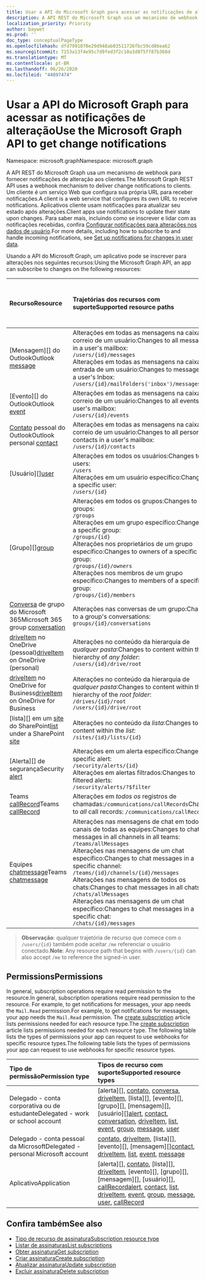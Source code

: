 ```yaml
---
title: Usar a API do Microsoft Graph para acessar as notificações de alteração
description: A API REST do Microsoft Graph usa um mecanismo de webhook para fornecer notificações de alteração aos clientes. Um cliente é um serviço Web que configura sua própria URL para receber notificações. Aplicativos cliente usam notificações para atualizar seu estado após alterações. Para saber mais, incluindo como se inscrever e lidar com as notificações recebidas, confira Configurar notificações para alterações nos dados de usuário.
localization_priority: Priority
author: baywet
ms.prod: ''
doc_type: conceptualPageType
ms.openlocfilehash: dfd7991070e29d948ab03511726fbc59cd86ea62
ms.sourcegitcommit: 7153a13f4e95c7d9fed3f2c10a3d075ff87b368d
ms.translationtype: MT
ms.contentlocale: pt-BR
ms.lasthandoff: 06/26/2020
ms.locfileid: "44897474"
---
```

# <a name="use-the-microsoft-graph-api-to-get-change-notifications"></a><span data-ttu-id="47b62-106">Usar a API do Microsoft Graph para acessar as notificações de alteração</span><span class="sxs-lookup"><span data-stu-id="47b62-106">Use the Microsoft Graph API to get change notifications</span></span>

<span data-ttu-id="47b62-107">Namespace: microsoft.graph</span><span class="sxs-lookup"><span data-stu-id="47b62-107">Namespace: microsoft.graph</span></span>

<span data-ttu-id="47b62-108">A API REST do Microsoft Graph usa um mecanismo de webhook para fornecer notificações de alteração aos clientes.</span><span class="sxs-lookup"><span data-stu-id="47b62-108">The Microsoft Graph REST API uses a webhook mechanism to deliver change notifications to clients.</span></span> <span data-ttu-id="47b62-109">Um cliente é um serviço Web que configura sua própria URL para receber notificações.</span><span class="sxs-lookup"><span data-stu-id="47b62-109">A client is a web service that configures its own URL to receive notifications.</span></span> <span data-ttu-id="47b62-110">Aplicativos cliente usam notificações para atualizar seu estado após alterações.</span><span class="sxs-lookup"><span data-stu-id="47b62-110">Client apps use notifications to update their state upon changes.</span></span> <span data-ttu-id="47b62-111">Para saber mais, incluindo como se inscrever e lidar com as notificações recebidas, confira [Configurar notificações para alterações nos dados de usuário](/graph/webhooks).</span><span class="sxs-lookup"><span data-stu-id="47b62-111">For more details, including how to subscribe to and handle incoming notifications, see [Set up notifications for changes in user data](/graph/webhooks).</span></span>

<span data-ttu-id="47b62-112">Usando a API do Microsoft Graph, um aplicativo pode se inscrever para alterações nos seguintes recursos:</span><span class="sxs-lookup"><span data-stu-id="47b62-112">Using the Microsoft Graph API, an app can subscribe to changes on the following resources:</span></span>

| <span data-ttu-id="47b62-113">**Recurso**</span><span class="sxs-lookup"><span data-stu-id="47b62-113">**Resource**</span></span> | <span data-ttu-id="47b62-114">**Trajetórias dos recursos com suporte**</span><span class="sxs-lookup"><span data-stu-id="47b62-114">**Supported resource paths**</span></span> | <span data-ttu-id="47b62-115">**Os dados do recurso podem ser incluídos nas notificações**</span><span class="sxs-lookup"><span data-stu-id="47b62-115">**Resource data can be included in notifications**</span></span>                  |
|:----------------|:------------|:-----------------------------------------|
| <span data-ttu-id="47b62-116">[Mensagem][] do Outlook</span><span class="sxs-lookup"><span data-stu-id="47b62-116">Outlook [message][]</span></span> | <span data-ttu-id="47b62-117">Alterações em todas as mensagens na caixa de correio de um usuário:</span><span class="sxs-lookup"><span data-stu-id="47b62-117">Changes to all messages in a user's mailbox:</span></span> <br>`/users/{id}/messages`<br><span data-ttu-id="47b62-118">Alterações em todas as mensagens na caixa de entrada de um usuário:</span><span class="sxs-lookup"><span data-stu-id="47b62-118">Changes to messages in a user's Inbox:</span></span><br>`/users/{id}/mailFolders('inbox')/messages` | <span data-ttu-id="47b62-119">Não</span><span class="sxs-lookup"><span data-stu-id="47b62-119">No</span></span> |
| <span data-ttu-id="47b62-120">[Evento][] do Outlook</span><span class="sxs-lookup"><span data-stu-id="47b62-120">Outlook [event][]</span></span> | <span data-ttu-id="47b62-121">Alterações em todas as mensagens na caixa de correio de um usuário:</span><span class="sxs-lookup"><span data-stu-id="47b62-121">Changes to all events in a user's mailbox:</span></span><br>`/users/{id}/events` | <span data-ttu-id="47b62-122">Não</span><span class="sxs-lookup"><span data-stu-id="47b62-122">No</span></span> |
| <span data-ttu-id="47b62-123">[Contato][] pessoal do Outlook</span><span class="sxs-lookup"><span data-stu-id="47b62-123">Outlook personal [contact][]</span></span> | <span data-ttu-id="47b62-124">Alterações em todas as mensagens na caixa de correio de um usuário:</span><span class="sxs-lookup"><span data-stu-id="47b62-124">Changes to all personal contacts in a user's mailbox:</span></span><br>`/users/{id}/contacts` | <span data-ttu-id="47b62-125">Não</span><span class="sxs-lookup"><span data-stu-id="47b62-125">No</span></span> |
| <span data-ttu-id="47b62-126">[Usuário][]</span><span class="sxs-lookup"><span data-stu-id="47b62-126">[user][]</span></span> | <span data-ttu-id="47b62-127">Alterações em todos os usuários:</span><span class="sxs-lookup"><span data-stu-id="47b62-127">Changes to all users:</span></span><br>`/users` <br><span data-ttu-id="47b62-128">Alterações em um usuário específico:</span><span class="sxs-lookup"><span data-stu-id="47b62-128">Changes to a specific user:</span></span><br>`/users/{id}`| <span data-ttu-id="47b62-129">Não</span><span class="sxs-lookup"><span data-stu-id="47b62-129">No</span></span> |
| <span data-ttu-id="47b62-130">[Grupo][]</span><span class="sxs-lookup"><span data-stu-id="47b62-130">[group][]</span></span> | <span data-ttu-id="47b62-131">Alterações em todos os grupos:</span><span class="sxs-lookup"><span data-stu-id="47b62-131">Changes to all groups:</span></span><br>`/groups` <br><span data-ttu-id="47b62-132">Alterações em um grupo específico:</span><span class="sxs-lookup"><span data-stu-id="47b62-132">Changes to a specific group:</span></span><br>`/groups/{id}`<br><span data-ttu-id="47b62-133">Alterações nos proprietários de um grupo específico:</span><span class="sxs-lookup"><span data-stu-id="47b62-133">Changes to owners of a specific group:</span></span><br>`/groups/{id}/owners`<br><span data-ttu-id="47b62-134">Alterações nos membros de um grupo específico:</span><span class="sxs-lookup"><span data-stu-id="47b62-134">Changes to members of a specific group:</span></span><br>`/groups/{id}/members`  | <span data-ttu-id="47b62-135">Não</span><span class="sxs-lookup"><span data-stu-id="47b62-135">No</span></span> |
| <span data-ttu-id="47b62-136">[Conversa][] de grupo do Microsoft 365</span><span class="sxs-lookup"><span data-stu-id="47b62-136">Microsoft 365 group [conversation][]</span></span> | <span data-ttu-id="47b62-137">Alterações nas conversas de um grupo:</span><span class="sxs-lookup"><span data-stu-id="47b62-137">Changes to a group's conversations:</span></span><br>`groups/{id}/conversations` | <span data-ttu-id="47b62-138">Não</span><span class="sxs-lookup"><span data-stu-id="47b62-138">No</span></span> |
| <span data-ttu-id="47b62-139">[driveItem][] no OneDrive (pessoal)</span><span class="sxs-lookup"><span data-stu-id="47b62-139">[driveItem][] on OneDrive (personal)</span></span> | <span data-ttu-id="47b62-140">Alterações no conteúdo da hierarquia de _qualquer pasta_:</span><span class="sxs-lookup"><span data-stu-id="47b62-140">Changes to content within the hierarchy of _any folder_:</span></span><br>`/users/{id}/drive/root` | <span data-ttu-id="47b62-141">Não</span><span class="sxs-lookup"><span data-stu-id="47b62-141">No</span></span> |
| <span data-ttu-id="47b62-142">[driveItem][] no OneDrive for Business</span><span class="sxs-lookup"><span data-stu-id="47b62-142">[driveItem][] on OneDrive for Business</span></span> | <span data-ttu-id="47b62-143">Alterações no conteúdo da hierarquia de _qualquer pasta_:</span><span class="sxs-lookup"><span data-stu-id="47b62-143">Changes to content within the hierarchy of the _root folder_:</span></span><br>`/drives/{id}/root`<br> `/users/{id}/drive/root` | <span data-ttu-id="47b62-144">Não</span><span class="sxs-lookup"><span data-stu-id="47b62-144">No</span></span> |
| <span data-ttu-id="47b62-145">[lista][] em um [site][] do SharePoint</span><span class="sxs-lookup"><span data-stu-id="47b62-145">[list][] under a SharePoint [site][]</span></span> | <span data-ttu-id="47b62-146">Alterações no conteúdo da _lista_:</span><span class="sxs-lookup"><span data-stu-id="47b62-146">Changes to content within the _list_:</span></span> <br>`/sites/{id}/lists/{id}` | <span data-ttu-id="47b62-147">Não</span><span class="sxs-lookup"><span data-stu-id="47b62-147">No</span></span> |
| <span data-ttu-id="47b62-148">[Alerta][] de segurança</span><span class="sxs-lookup"><span data-stu-id="47b62-148">Security [alert][]</span></span> | <span data-ttu-id="47b62-149">Alterações em um alerta específico:</span><span class="sxs-lookup"><span data-stu-id="47b62-149">Changes to a specific alert:</span></span><br>`/security/alerts/{id}` <br><span data-ttu-id="47b62-150">Alterações em alertas filtrados:</span><span class="sxs-lookup"><span data-stu-id="47b62-150">Changes to filtered alerts:</span></span><br> `/security/alerts/?$filter`| <span data-ttu-id="47b62-151">Não</span><span class="sxs-lookup"><span data-stu-id="47b62-151">No</span></span> |
| <span data-ttu-id="47b62-152">Teams [callRecord][]</span><span class="sxs-lookup"><span data-stu-id="47b62-152">Teams [callRecord][]</span></span> | <span data-ttu-id="47b62-153">Alterações em _todos os_ registros de chamadas:`/communications/callRecords`</span><span class="sxs-lookup"><span data-stu-id="47b62-153">Changes to _all_ call records: `/communications/callRecords`</span></span> | <span data-ttu-id="47b62-154">Não</span><span class="sxs-lookup"><span data-stu-id="47b62-154">No</span></span> |
| <span data-ttu-id="47b62-155">Equipes [chatmessage](/graph/api/resources/subscription?view=graph-rest-v1.0)</span><span class="sxs-lookup"><span data-stu-id="47b62-155">Teams [chatmessage](/graph/api/resources/subscription?view=graph-rest-v1.0)</span></span> | <span data-ttu-id="47b62-156">Alterações nas mensagens de chat em todos os canais de todas as equipes:</span><span class="sxs-lookup"><span data-stu-id="47b62-156">Changes to chat messages in all channels in all teams:</span></span><br>`/teams/allMessages` <br><span data-ttu-id="47b62-157">Alterações nas mensagens de um chat específico:</span><span class="sxs-lookup"><span data-stu-id="47b62-157">Changes to chat messages in a specific channel:</span></span><br>`/teams/{id}/channels/{id}/messages`<br><span data-ttu-id="47b62-158">Alterações nas mensagens de todos os chats:</span><span class="sxs-lookup"><span data-stu-id="47b62-158">Changes to chat messages in all chats:</span></span><br>`/chats/allMessages` <br><span data-ttu-id="47b62-159">Alterações nas mensagens de um chat específico:</span><span class="sxs-lookup"><span data-stu-id="47b62-159">Changes to chat messages in a specific chat:</span></span><br>`/chats/{id}/messages` | <span data-ttu-id="47b62-160">Sim</span><span class="sxs-lookup"><span data-stu-id="47b62-160">Yes</span></span> |

> <span data-ttu-id="47b62-161">**Observação**: qualquer trajetória de recurso que comece com o `/users/{id}` também pode aceitar `/me` referenciar o usuário conectado.</span><span class="sxs-lookup"><span data-stu-id="47b62-161">**Note**: Any resource path that begins with `/users/{id}` can also accept `/me` to reference the signed-in user.</span></span>

## <a name="permissions"></a><span data-ttu-id="47b62-162">Permissions</span><span class="sxs-lookup"><span data-stu-id="47b62-162">Permissions</span></span>

<span data-ttu-id="47b62-163">In general, subscription operations require read permission to the resource.</span><span class="sxs-lookup"><span data-stu-id="47b62-163">In general, subscription operations require read permission to the resource.</span></span> <span data-ttu-id="47b62-164">For example, to get notifications for messages, your app needs the `Mail.Read` permission.</span><span class="sxs-lookup"><span data-stu-id="47b62-164">For example, to get notifications for messages, your app needs the `Mail.Read` permission.</span></span> <span data-ttu-id="47b62-165">The [create subscription](../api/subscription-post-subscriptions.md) article lists permissions needed for each resource type.</span><span class="sxs-lookup"><span data-stu-id="47b62-165">The [create subscription](../api/subscription-post-subscriptions.md) article lists permissions needed for each resource type.</span></span> <span data-ttu-id="47b62-166">The following table lists the types of permissions your app can request to use webhooks for specific resource types.</span><span class="sxs-lookup"><span data-stu-id="47b62-166">The following table lists the types of permissions your app can request to use webhooks for specific resource types.</span></span>

| <span data-ttu-id="47b62-167">Tipo de permissão</span><span class="sxs-lookup"><span data-stu-id="47b62-167">Permission type</span></span>                        | <span data-ttu-id="47b62-168">Tipos de recurso com suporte</span><span class="sxs-lookup"><span data-stu-id="47b62-168">Supported resource types</span></span>                                                      |
| :------------------------------------- | :------------------------------------------------------------------------------------ |
| <span data-ttu-id="47b62-169">Delegado - conta corporativa ou de estudante</span><span class="sxs-lookup"><span data-stu-id="47b62-169">Delegated - work or school account</span></span>     | <span data-ttu-id="47b62-170">[alerta][], [contato][], [conversa][], [driveItem][], [lista][], [evento][], [grupo][], [mensagem][], [usuário][]</span><span class="sxs-lookup"><span data-stu-id="47b62-170">[alert][], [contact][], [conversation][], [driveItem][], [list][], [event][], [group][], [message][], [user][]</span></span>|
| <span data-ttu-id="47b62-171">Delegado - conta pessoal da Microsoft</span><span class="sxs-lookup"><span data-stu-id="47b62-171">Delegated - personal Microsoft account</span></span> | <span data-ttu-id="47b62-172">[contato][], [driveItem][], [lista][], [evento][], [mensagem][]</span><span class="sxs-lookup"><span data-stu-id="47b62-172">[contact][], [driveItem][], [list][], [event][], [message][]</span></span>                                        |
| <span data-ttu-id="47b62-173">Aplicativo</span><span class="sxs-lookup"><span data-stu-id="47b62-173">Application</span></span>                            | <span data-ttu-id="47b62-174">[alerta][], [contato][], [lista][], [driveItem][], [evento][], [grupo][], [mensagem][], [usuário][], [callRecord][]</span><span class="sxs-lookup"><span data-stu-id="47b62-174">[alert][], [contact][], [list][], [driveItem][], [event][], [group][], [message][], [user][], [callRecord][]</span></span>|


## <a name="see-also"></a><span data-ttu-id="47b62-175">Confira também</span><span class="sxs-lookup"><span data-stu-id="47b62-175">See also</span></span>

- [<span data-ttu-id="47b62-176">Tipo de recurso de assinatura</span><span class="sxs-lookup"><span data-stu-id="47b62-176">Subscription resource type</span></span>](./subscription.md)
- [<span data-ttu-id="47b62-177">Listar de assinaturas</span><span class="sxs-lookup"><span data-stu-id="47b62-177">List subscriptions</span></span>](../api/subscription-list.md)
- [<span data-ttu-id="47b62-178">Obter assinatura</span><span class="sxs-lookup"><span data-stu-id="47b62-178">Get subscription</span></span>](../api/subscription-get.md)
- [<span data-ttu-id="47b62-179">Criar assinatura</span><span class="sxs-lookup"><span data-stu-id="47b62-179">Create subscription</span></span>](../api/subscription-post-subscriptions.md)
- [<span data-ttu-id="47b62-180">Atualizar assinatura</span><span class="sxs-lookup"><span data-stu-id="47b62-180">Update subscription</span></span>](../api/subscription-update.md)
- [<span data-ttu-id="47b62-181">Excluir assinatura</span><span class="sxs-lookup"><span data-stu-id="47b62-181">Delete subscription</span></span>](../api/subscription-delete.md)

[contato]: ./contact.md
[contact]: ./contact.md
[conversa]: ./conversation.md
[conversation]: ./conversation.md
[driveItem]: ./driveitem.md
[list]: ./list.md
[site]: ./site.md
[event]: ./event.md
[group]: ./group.md
[message]: ./message.md
[user]: ./user.md
[callRecord]: ./callrecords-callrecord.md
[alert]: ./alert.md
